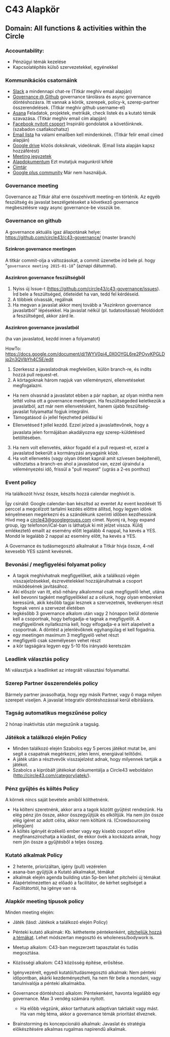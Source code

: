 # C43 Alapkör

## Domain: All functions & activities within the Circle

### Accountability:
 - Pénzügyi témák kezelése
 - Kapcsolatépítés külső szervezetekkel, egyénekkel

### Kommunikációs csatornáink
 - [Slack](https://c43.slack.com/) a mindennapi chat-re (Titkár meghív email alapján)
 - [Governance @ Github](https://github.com/circle43/c43-governance) governance tárolásra és async governance döntéshozásra. Itt vannak a körök, szerepek, policy-k, szerep-partner összerendelések. (Titkár meghív github username-el)
 - [Asana](https://app.asana.com) Feladatok, projektek, metrikák, check listek és a kutató témák szavazása. (Titkár meghív email cím alapján)
 - [Facebook nyitott csoport](https://www.facebook.com/groups/616350458482023/) Inspiráló gondolatok a követőinknek. (szabadon csatlakozhatsz)
 - [Email lista](https://groups.google.com/forum/#!forum/circle43) ha valami emailben kell mindenkinek. (Titkár felír email címed alapján)
 - [Google drive](https://drive.google.com/drive/#folders/0B8_sIiXrO70Ob3NkeWExWk52aE0) közös doksiknak, videóknak. (Email lista alapján kapsz hozzáférést)
 - [Meeting jegyzetek](https://docs.google.com/document/d/13LJqEVjGYBnVCP_f2wJZ49Tqe5SCjycU3L9s1d4SPGM/edit)
 - [Alapdokumentum](https://docs.google.com/document/d/1oiRbQss9XWbBEMWM0dVr_C_xyC85Y7pWNdOf069XPEA/edit?usp=sharing) Ezt mutatjuk magunkról kifelé
 - [Címtár](https://docs.google.com/spreadsheets/d/1azNnVAqpAy_hCPpUKo8MzpgtXCDoCtOF1JeapIjI0YM/edit?usp=sharing)
 - [Google plus community](https://plus.google.com/communities/115605523706166693671) Már nem használjuk.


### Governance meeting
Governance az Titkár által erre összehívott meeting-en történik. Az egyéb feszültség és javaslat beszélgetéseket a következő governance megbeszélésre vagy async governance-be visszük be.

### Governance on github
A governance aktuális igaz állapotának helye: https://github.com/circle43/c43-governance/ (master branch)

#### Szinkron governance meetingen
A titkár commit-olja a változásokat, a commit üzenetbe írd bele pl. hogy "```governance meeting 2015-01-18```" (aznapi dátummal).


#### Aszinkron governance feszültségből
1. Nyiss új Issue-t (https://github.com/circle43/c43-governance/issues). Írd bele a feszültséged, ötleteidet ha van, tedd fel kérdéseid.
2. A többiek olvassák, regálnak
3. Ha megvan a javaslat akkor menj tovább a "Aszinkron governance javaslatból" lépésekkel.
     Ha javaslat nélkül (pl. tudatosítással) feloldódott a feszültséged, akkor zárd le.

#### Aszinkron governance javaslatból
(ha van javaslatod, kezdd innen a folyamatot)

HowTo: https://docs.google.com/document/d/1WYV0pi4_0X0OYGL6re2POyvKPGLDjp2n3QVIbYh4C5E/edit

1. Szerkessz a javaslatodnak megfelelően, külön branch-re, és indíts hozzá pull request-et.
2. A körtagoknak három napjuk van véleményezni, ellenvetéseket megfogalazni.
 - Ha nem olvasnád a javaslatot ebben a pár napban, az olyan mintha nem lettél volna ott a governance meetingen. Ha feszültségeded keletkezük a javaslatból, azt már nem ellenvetésként, hanem újabb feszültség-javaslat folyamattal fogjuk integrálni.
 - Támogatásod :+1: jellel fejezheted például ki
 - Ellenvetésed :exclamation: jellel kezdd. Ezzel jelzed a javaslattevőnek, hogy a javaslata jelen formájában akadályozna egy szerep-küldetésed betöltésében.
3. Ha nem volt ellenvetés, akkor fogadd el a pull request-et, ezzel a javaslatod bekerült a kormányzási anyagaink közé.
4. Ha volt ellenvetés (vagy olyan ötletet kapnál amit szívesen beépítenél), változtatss a branch-en ahol a javaslatod van, ezzel újraindul a véleményezési idő, frissül a "pull request" (ugrás a 2-es ponthoz)

### Event policy

Ha találkozót hívsz össze, készíts hozzá calendar meghívót is.

Így csináld:
Google calendar-ban készítsd az eventet
Az event kezdését 15 perccel a megcélzott tartalmi kezdés előttre állítsd, hogy legyen időnk kényelmesen megérkezni és a szándékunk szerinti időben kezdhessünk
Hívd meg a circle43@googlegroups.com címet. Nyomj rá, hogy expand group, így telefonon/iCal-ban is láthatjuk ki mit jelzet vissza.
Küldj emlékeztető emailt az esemény előtt legalább 4 nappal, ha kevés a YES.
Mondd le legalább 2 nappal az esemény előtt, ha kevés a YES.


A Governance és tudásmegosztó alkalmakat a Titkár hívja össze, 4-nél kevesebb YES számít kevésnek.

### Bevonási / megfigyelési folyamat policy

- A tagok meghívhatnak megfigyelőket, akik a találkozó végén visszajelzésekkel, észrevételekkel hozzájárulhatnak a csoport működésének javításához.
- Aki először van itt, első néhány alkalommal csak megfigyelő lehet, utána kell bevonni tagként megfigyelőkkel az a célunk, hogy olyan embereket keressünk, akik később tagjai lesznek a szervezetnek, tevékenyen részt fognak venni a szervezet életében
- legkésőbb 3 governance alkalom után vagy 2 hónapon belül döntenie kell a csoportnak, hogy befogadja-e tagnak a megfigyelőt. A megfigyelőnek nyilatkoznia kell, hogy elfogadja-e a leírt alapelveit a csoportnak. A döntést a jelenlévőknek egyhangúlag el kell fogadnia.
- egy meetingen maximum 3 megfigyelő vehet részt
- megfigyelő csak személyesen vehet részt
- a kör tagságára legyen egy 5-10 fős irányadó keretszám


### Leadlink választás policy

Mi választjuk a leadlinket az integrált választási folyamattal.


### Szerep Partner összerendelés policy

Bármely partner javasolhatja, hogy egy másik Partner, vagy ő maga milyen szerepet viseljen. A javaslat Integratív döntéshozással kerül elbírálásra.


### Tagság automatikus megszűnése policy

2 hónap inaktivitás után megszűnik a tagság.

### Játékok a találkozó elején Policy

- Minden találkozó elején Szabolcs egy 5 perces játékot mutat be, ami segít a csapatnak megérkezni, jelen lenni, energiával telítődni.
- A játék után a résztvevők visszajelzést adnak, hogy milyennek tartják a játékot.
- Szabolcs a kipróbált játékokat dokumentálja a Circle43 weboldalon (http://circle43.com/category/jatek/).

### Pénz gyűjtés és költés Policy
A körnek nincs saját bevétele amiből költhetnénk.

- Ha költeni szeretnénk, akkor arra a tagok között gyűjtést rendezünk. Ha elég pénz jön össze, akkor összegyűjtjük és elköltjük. Ha nem jön össze elég ígéret az adott célra, akkor nem költünk rá. (Crowdsourceing jellegűen)
- A költés igényét érzékelő ember vagy egy kisebb csoport előre megfinanszírozhatja a kiadást, de ekkor övék a kockázata annak, hogy nem jön össze a gyűjtésből a teljes összeg.


### Kutató alkalmak Policy

- 2 hetente, priorizáltan, igény (pull) vezérelen
- asana-ban gyűjtjük a Kutató alkalmakat, témákat
- alkalmak elején agenda building után 5p-ben lehet pitchelni új témákat
- Alapértelmezetten az előadó a facilitátor, de kérhet segítséget a Facilitátortól, ha igénye van rá.


### Alapkör meeting típusok policy

Minden meeting elején:
- Játék (lásd: Játékok a találkozó elején Policy)

- Pénteki kutató alkalmak: Kb. kéthetente péntekenként, [pitcheljük hozzá a témákat](https://app.asana.com/0/16181283954886/16181283954886). Lehet módszertan megosztó és wholeness/bodywork is.
- Meetup alkalom: C43-ban megszerzett tapasztalat és tudás megosztása.
- Közösségi alkalom: C43 közösség építése, erősítése.
- Igényvezérelt, egyedi kutatói/tudásmegosztó alkalmak: Nem pénteki időpontban, akárki kezdeményezheti, ha nem fér bele a mondani, vagy tanulnivalója a pénteki alkalmakba.
- Governance döntéshozó alkalom: Péntekenként, havonta legalább egy governance. Max 3 vendég számára nyitott.
  - Ha előbb végzünk, akkor tarthatunk adaptívan taktiakit vagy mást. Ha van még téma, akkor a governance témák prioritást élveznek.
- Brainstorming és koncepcionáló alkalmak: Javaslat és stratégia előkészítésére alkalmas rugalmas napirendű alkalmak.
